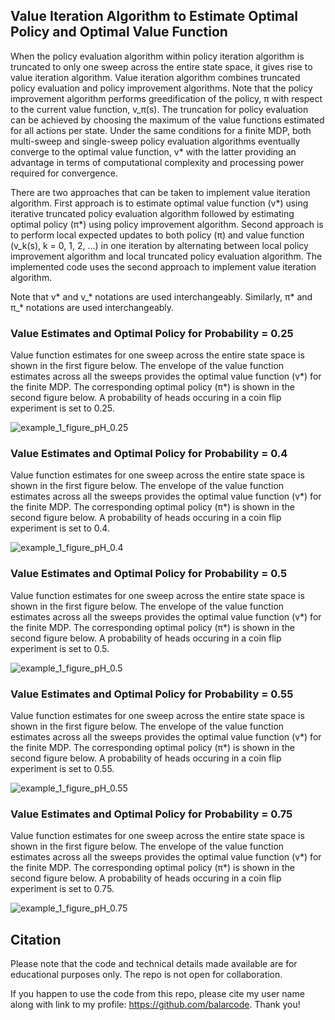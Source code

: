 ## Value Iteration Algorithm to Estimate Optimal Policy and Optimal Value Function

When the policy evaluation algorithm within policy iteration algorithm is truncated to only one sweep across the entire state space, it gives rise to value iteration algorithm. Value iteration algorithm combines truncated policy evaluation and policy improvement algorithms. Note that the policy improvement algorithm performs greedification of the policy, π with respect to the current value function, v_π(s). The truncation for policy evaluation can be achieved by choosing the maximum of the value functions estimated for all actions per state. Under the same conditions for a finite MDP, both multi-sweep and single-sweep policy evaluation algorithms eventually converge to the optimal value function, v* with the latter providing an advantage in terms of computational complexity and processing power required for convergence.

There are two approaches that can be taken to implement value iteration algorithm. First approach is to estimate optimal value function (v*) using iterative truncated policy evaluation algorithm followed by estimating optimal policy (π*) using policy improvement algorithm. Second approach is to perform local expected updates to both policy (π) and value function (v_k(s), k = 0, 1, 2, ...) in one iteration by alternating between local policy improvement algorithm and local truncated policy evaluation algorithm. The implemented code uses the second approach to implement value iteration algorithm.

Note that v* and v_* notations are used interchangeably. Similarly, π* and π_* notations are used interchangeably. 

### Value Estimates and Optimal Policy for Probability = 0.25

Value function estimates for one sweep across the entire state space is shown in the first figure below. The envelope of the value function estimates across all the sweeps provides the optimal value function (v*) for the finite MDP. The corresponding optimal policy (π*) is shown in the second figure below. A probability of heads occuring in a coin flip experiment is set to 0.25.

![example_1_figure_pH_0.25](results/example_1_figure_pH_0.25.png)

### Value Estimates and Optimal Policy for Probability = 0.4

Value function estimates for one sweep across the entire state space is shown in the first figure below. The envelope of the value function estimates across all the sweeps provides the optimal value function (v*) for the finite MDP. The corresponding optimal policy (π*) is shown in the second figure below. A probability of heads occuring in a coin flip experiment is set to 0.4.

![example_1_figure_pH_0.4](results/example_1_figure_pH_0.4.png)

### Value Estimates and Optimal Policy for Probability = 0.5

Value function estimates for one sweep across the entire state space is shown in the first figure below. The envelope of the value function estimates across all the sweeps provides the optimal value function (v*) for the finite MDP. The corresponding optimal policy (π*) is shown in the second figure below. A probability of heads occuring in a coin flip experiment is set to 0.5.

![example_1_figure_pH_0.5](results/example_1_figure_pH_0.5.png)

### Value Estimates and Optimal Policy for Probability = 0.55

Value function estimates for one sweep across the entire state space is shown in the first figure below. The envelope of the value function estimates across all the sweeps provides the optimal value function (v*) for the finite MDP. The corresponding optimal policy (π*) is shown in the second figure below. A probability of heads occuring in a coin flip experiment is set to 0.55.

![example_1_figure_pH_0.55](results/example_1_figure_pH_0.55.png)

### Value Estimates and Optimal Policy for Probability = 0.75

Value function estimates for one sweep across the entire state space is shown in the first figure below. The envelope of the value function estimates across all the sweeps provides the optimal value function (v*) for the finite MDP. The corresponding optimal policy (π*) is shown in the second figure below. A probability of heads occuring in a coin flip experiment is set to 0.75.

![example_1_figure_pH_0.75](results/example_1_figure_pH_0.75.png)


## Citation

Please note that the code and technical details made available are for educational purposes only. The repo is not open for collaboration.

If you happen to use the code from this repo, please cite my user name along with link to my profile: https://github.com/balarcode. Thank you!
